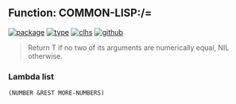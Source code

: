 ## Function: COMMON-LISP:/=
[![package](https://img.shields.io/badge/Package-COMMON--LISP-5f9ea0.svg?style=social&colorA=999999)](../) [![type](https://img.shields.io/badge/Type-Function-5f9ea0.svg?style=social&colorA=999999)](../#function) [![clhs](https://img.shields.io/badge/CLHS-/=-5f9ea0.svg?style=social&colorA=999999)](http://www.lispworks.com/documentation/HyperSpec/Body/f_eq_sle.htm) [![github](https://img.shields.io/badge/GitHub-View_the_source-5f9ea0.svg?style=social&colorA=999999&logo=github)](https://github.com/sbcl/sbcl/blob/master/src/code/numbers.lisp/) 

> Return T if no two of its arguments are numerically equal, NIL otherwise.

### Lambda list
```
(NUMBER &REST MORE-NUMBERS)
```
